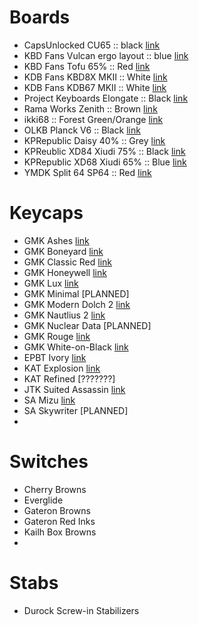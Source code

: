 # Boards

* CapsUnlocked CU65 :: black [link](https://caps-unlocked.com/cu65-r2/)
* KBD Fans Vulcan ergo layout :: blue [link](https://kbdfans.com/products/coming-soon-vulcan-x-kbdfans-maja-mechanical-keyboard-diy-kit)
* KBD Fans Tofu 65% :: Red [link](https://kbdfans.com/products/in-stocktofu-65-aluminum-case)
* KDB Fans KBD8X MKII :: White [link](https://kbdfans.com/products/coming-soon-kbd8x-mkii-custom-mechanical-keyboard-kit)
* KDB Fans KDB67 MKII :: White [link](https://kbdfans.com/products/kbd67v2)
* Project Keyboards Elongate :: Black [link](https://store.projectkeyboard.com/collections/elongate/products/elongate)
* Rama Works Zenith :: Brown [link](https://r.works/zenith)
* ikki68 :: Forest Green/Orange [link](https://ikki68.com/) 
* OLKB Planck V6 :: Black [link](https://drop.com/buy/planck-mechanical-keyboard)
* KPRepublic Daisy 40% :: Grey [link](https://bit.ly/3iCZLIK)
* KPReublic XD84 Xiudi 75% :: Black [link](https://bit.ly/38Awxpa)
* KPRepublic XD68 Xiudi 65% :: Blue [link](https://bit.ly/2Z7WdGy)
* YMDK Split 64 SP64 :: Red [link](https://bit.ly/3e70a2M) 

# Keycaps

* GMK Ashes [link](https://geekhack.org/index.php?topic=102338.0)
* GMK Boneyard [link](https://geekhack.org/index.php?topic=104968.0)
* GMK Classic Red [link](https://geekhack.org/index.php?topic=104385.0)
* GMK Honeywell [link](https://mykeyboard.eu/catalogue/gmk-honeywell-co_2198/)
* GMK Lux [link](https://geekhack.org/index.php?topic=103859.0)
* GMK Minimal [PLANNED]
* GMK Modern Dolch 2 [link](https://geekhack.org/index.php?topic=106437.0)
* GMK Nautlius 2 [link](https://geekhack.org/index.php?topic=104475.0)
* GMK Nuclear Data [PLANNED]
* GMK Rouge [link](https://geekhack.org/index.php?topic=104955.0)
* GMK White-on-Black [link](https://drop.com/buy/gmk-white-on-black-custom-keycap-set/details)
* EPBT Ivory [link](https://geekhack.org/index.php?topic=103020.0)
* KAT Explosion [link](https://geekhack.org/index.php?topic=106726.0)
* KAT Refined [???????]
* JTK Suited Assassin [link](https://en.zfrontier.com/collections/jtk/products/jtk-suited-assassin?variant=32433833312334) 
* SA Mizu [link](https://www.reddit.com/r/MechanicalKeyboards/comments/h78okv/mizu_is_back_and_in_sa/)
* SA Skywriter [PLANNED]
* 
 
# Switches

* Cherry Browns
* Everglide
* Gateron Browns
* Gateron Red Inks
* Kailh Box Browns
*  

# Stabs

* Durock Screw-in Stabilizers

